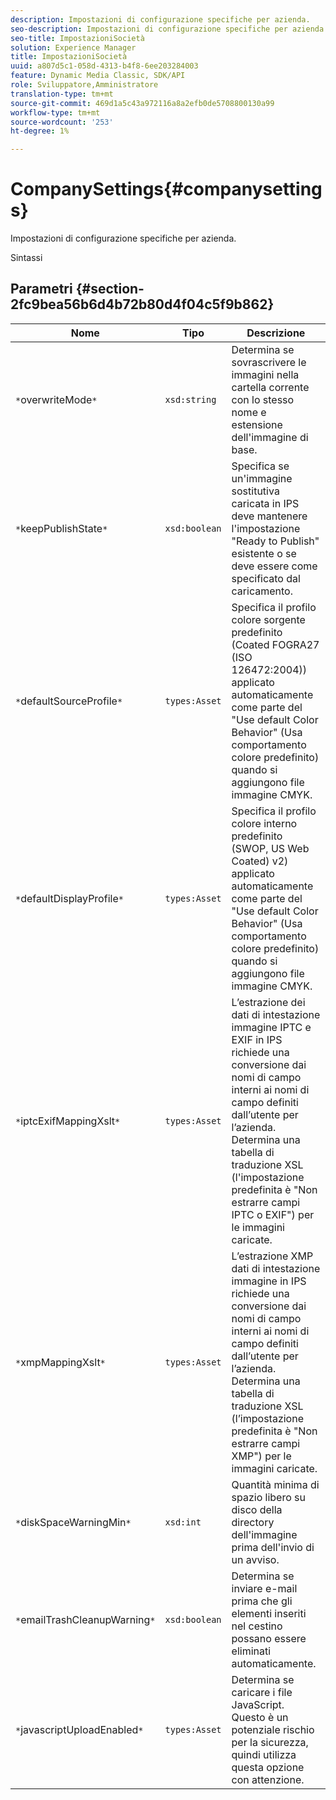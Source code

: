 ```yaml
---
description: Impostazioni di configurazione specifiche per azienda.
seo-description: Impostazioni di configurazione specifiche per azienda.
seo-title: ImpostazioniSocietà
solution: Experience Manager
title: ImpostazioniSocietà
uuid: a807d5c1-058d-4313-b4f8-6ee203284003
feature: Dynamic Media Classic, SDK/API
role: Sviluppatore,Amministratore
translation-type: tm+mt
source-git-commit: 469d1a5c43a972116a8a2efb0de5708800130a99
workflow-type: tm+mt
source-wordcount: '253'
ht-degree: 1%

---
```



# CompanySettings{#companysettings}

Impostazioni di configurazione specifiche per azienda.

Sintassi

## Parametri {#section-2fc9bea56b6d4b72b80d4f04c5f9b862}

| Nome | Tipo | Descrizione |
|---|---|---|
| `*`overwriteMode`*` | `xsd:string` | Determina se sovrascrivere le immagini nella cartella corrente con lo stesso nome e estensione dell&#39;immagine di base. |
| `*`keepPublishState`*` | `xsd:boolean` | Specifica se un&#39;immagine sostitutiva caricata in IPS deve mantenere l&#39;impostazione &quot;Ready to Publish&quot; esistente o se deve essere come specificato dal caricamento. |
| `*`defaultSourceProfile`*` | `types:Asset` | Specifica il profilo colore sorgente predefinito (Coated FOGRA27 (ISO 126472:2004)) applicato automaticamente come parte del &quot;Use default Color Behavior&quot; (Usa comportamento colore predefinito) quando si aggiungono file immagine CMYK. |
| `*`defaultDisplayProfile`*` | `types:Asset` | Specifica il profilo colore interno predefinito (SWOP, US Web Coated) v2) applicato automaticamente come parte del &quot;Use default Color Behavior&quot; (Usa comportamento colore predefinito) quando si aggiungono file immagine CMYK. |
| `*`iptcExifMappingXslt`*` | `types:Asset` | L’estrazione dei dati di intestazione immagine IPTC e EXIF in IPS richiede una conversione dai nomi di campo interni ai nomi di campo definiti dall’utente per l’azienda. Determina una tabella di traduzione XSL (l&#39;impostazione predefinita è &quot;Non estrarre campi IPTC o EXIF&quot;) per le immagini caricate. |
| `*`xmpMappingXslt`*` | `types:Asset` | L’estrazione XMP dati di intestazione immagine in IPS richiede una conversione dai nomi di campo interni ai nomi di campo definiti dall’utente per l’azienda. Determina una tabella di traduzione XSL (l’impostazione predefinita è &quot;Non estrarre campi XMP&quot;) per le immagini caricate. |
| `*`diskSpaceWarningMin`*` | `xsd:int` | Quantità minima di spazio libero su disco della directory dell&#39;immagine prima dell&#39;invio di un avviso. |
| `*`emailTrashCleanupWarning`*` | `xsd:boolean` | Determina se inviare e-mail prima che gli elementi inseriti nel cestino possano essere eliminati automaticamente. |
| `*`javascriptUploadEnabled`*` | `types:Asset` | Determina se caricare i file JavaScript. Questo è un potenziale rischio per la sicurezza, quindi utilizza questa opzione con attenzione. |

